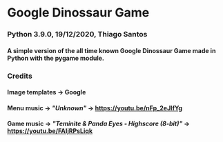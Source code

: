 # **Google Dinossaur Game**
### Python 3.9.0, 19/12/2020, Thiago Santos

#### A simple version of the all time known Google Dinossaur Game made in Python with the pygame module.

### **Credits**
#### Image templates -> Google
#### Menu music -> *"Unknown"* -> https://youtu.be/nFp_2eJlfYg
#### Game music -> *"Teminite & Panda Eyes - Highscore (8-bit)"* -> https://youtu.be/FAIjRPsLiqk
